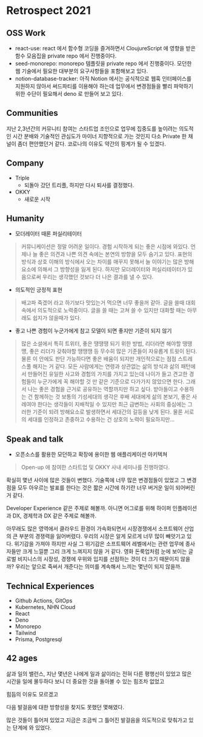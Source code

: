 # Retrospect 2021

## OSS Work

* react-use: react 에서 함수형 코딩을 즐겨하면서 CloujureScript 에 영향을 받은 함수 모음집을 private repo 에서 진행중이다.
* seed-monorepo: monorepo 템플릿을 private repo 에서 진행중이다. 모던한 웹 기술에서 필요한 대부분의 요구사항들을 포함해보고 있다.
* notion-database-tracker: 아직 Notion 에서는 공식적으로 웹훅 인터페이스를 지원하지 않아서 써드파티를 이용해야 하는데 업무에서 변경점들을 빨리 파악하기 위한 수단이 필요해서 deno 로 만들어 보고 있다.

## Communities

지난 2,3년간의 커뮤니티 참여는 스타트업 조인으로 업무에 집중도를 높이려는 의도적인 시간 분배와 기술적인 관심도가 마이너 지향적으로 가는 것인지 다소 Private 한 채널이 좀더 편안했던거 같다. 코로나의 이유도 약간의 핑계가 될 수 있겠다.

## Company

* Triple
  * 되돌아 갔던 트리플, 하지만 다시 퇴사를 결정했다.
* OKKY
  * 새로운 시작

## Humanity

* 모더레이터 때론 퍼실리테이터
> 커뮤니케이션은 정말 어려운 일이다.
> 경험 시작하게 되는 좋은 시점에 와있다. 언제나 늘 좋은 의견과 나쁜 의견 속에는 본연의 방향을 모두 숨기고 있다.
> 표현의 방식과 상호 이해의 방식에서 오는 차이를 매꾸지 못해서 늘 이야기는 많은 방해요소에 의해서 그 방향성을
> 잃게 된다. 하지만 모더레이터와 퍼실리테이터가 있음으로써 우리는 생각했던 것보다 더 나은 결과를 낼 수 있다.
* 의도적인 긍정적 표현
> 배고파 죽겠어 라고 하기보다 맛있는거 먹으면 너무 좋을꺼 같아.
> 글을 쓸때 대회속에서 의도적으로 노력중이다.
> 글을 쓸 때는 고쳐 쓸 수 있지만 대화할 때는 아무래도 쉽지가 않을때가 있다.
* 좋고 나쁜 경험이 누군가에게 참고 모델이 되면 좋지만 기준이 되지 않기
> 많은 소셜에서 특히 트위터, 좋은 땡땡땡 되기 위한 방법, 리더라면 해야할 땡땡떙, 좋은 리더가 갖춰야할 땡땡땡 등
> 무수히 많은 기준들이 자유롭게 트윗이 된다. 물론 이 안에도 판단 가능하다면 좋은 배움이 되지만
> 개인적으로는 점점 스트레스풀 해지는 거 같다. 모든 사람에게는 연령과 상관없는 삶의 방식과 삶의 패턴에서
> 만들어진 유일한 사고와 경험의 가치를 가지고 있는데 나이가 들고 견고한 경험들이 누군가에게 꼭 해야할 것 만
> 같은 기준으로 다가가지 않았으면 한다.
> 그래서 나는 좋은 경험을 근거로 공유하는 역할까지만 하고 싶다. 받아들이고 수용하는 건 함께하는 것
> 보통의 기성세대의 생각은 후배 세대에게 삶의 본보기, 좋은 사례여야 한다는 생각들이 지배적일 수 있지만
> 최근 급변하는 사회의 중심에는 그러한 기준이 되려 방해요소로 발생하면서 세대간의 갈등을 낮게 된다.
> 물론 서로의 세대를 인정하고 존중하고 수용하는 건 상호의 노력이 필요하지만...

## Speak and talk

* 오픈소스를 활용한 모던하고 확장에 용이한 웹 애플리케이션 아키텍쳐
> Open-up 에 참여한 스타트업 및 OKKY 사내 세미나를 진행하였다.

확실히 몇년 사이에 많은 것들이 변했다. 기술쪽에 너무 많은 변경점들이 있었고 그 변경점을 모두 아우르는
발표를 한다는 것은 짧은 시간에 하기란 너무 버거운 일이 되어버린거 같다.

Developer Experience 같은 주제로 해볼까. 아니면 어그로를 위해 하이퍼 인플레이션과 DX, 경제학과 DX 같은 주제로
해볼까.

아무래도 많은 영역에서 클라우드 환경이 가속화되면서 시장경쟁에서 소프트웨어 산업의 큰 부분의 경쟁력을 잃어버렸다.
우리의 시장은 알게 모르게 너무 많이 빼앗기고 있다. 위기감을 가져야 하지만 사실 그 위기감은
소프트웨어 레벨에서는 관련 업무에 종사자들만 크게 느낄뿐 그리 크게 느껴지지 않을 거 같다. 영화 돈룩업처럼
눈에 보이는 글로벌 비지니스의 시장성, 경쟁에 우위와 입지를 선점하는 것이 더 크기 때문이지 않을까?
우리는 앞으로 죽써서 개준다는 의미를 계속해서 느끼는 몇년이 되지 않을까.

## Technical Experiences

* Github Actions, GitOps
* Kubernetes, NHN Cloud
* React
* Deno
* Monorepo
* Tailwind
* Prisma, Postgresql

## 42 ages

삶과 일의 밸런스, 지난 몇년은 나에게 일과 삶이라는 전혀 다른 평행선이 있었고 많은 시간을 일에 몰두하다 보니
더 중요한 것을 돌아볼 수 있는 힘조차 없었고

힘듬의 이유도 모르겠고

다음 발걸음에 대한 방향성을 찾지도 못했던 몇해였다.

많은 것들이 틀어져 있었고 지금은 조금씩 그 틀어진 발걸음을 의도적으로 맞춰가고 있는
단계에 와 있었다.
